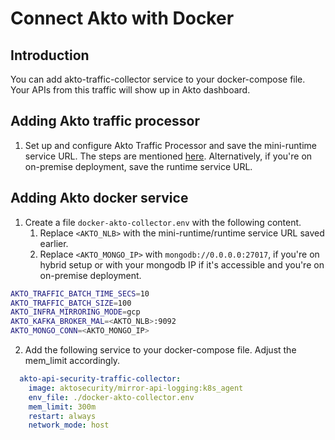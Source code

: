 # Connect Akto with Docker

## Introduction

You can add akto-traffic-collector service to your docker-compose file. Your APIs from this traffic will show up in Akto dashboard.

## Adding Akto traffic processor

1. Set up and configure Akto Traffic Processor and save the mini-runtime service URL. The steps are mentioned [here](https://docs.akto.io/getting-started/traffic-processor/hybrid-saas). Alternatively, if you're on on-premise deployment, save the runtime service URL.

## Adding Akto docker service

1. Create a file `docker-akto-collector.env` with the following content. 
    1. Replace `<AKTO_NLB>` with the mini-runtime/runtime service URL saved earlier.
    2. Replace `<AKTO_MONGO_IP>` with `mongodb://0.0.0.0:27017`, if you're on hybrid setup or with your mongodb IP if it's accessible and you're on on-premise deployment.

```bash
AKTO_TRAFFIC_BATCH_TIME_SECS=10
AKTO_TRAFFIC_BATCH_SIZE=100
AKTO_INFRA_MIRRORING_MODE=gcp
AKTO_KAFKA_BROKER_MAL=<AKTO_NLB>:9092
AKTO_MONGO_CONN=<AKTO_MONGO_IP>
```

2. Add the following service to your docker-compose file. Adjust the mem\_limit accordingly.

```yaml
  akto-api-security-traffic-collector:
    image: aktosecurity/mirror-api-logging:k8s_agent
    env_file: ./docker-akto-collector.env
    mem_limit: 300m    
    restart: always
    network_mode: host
```
